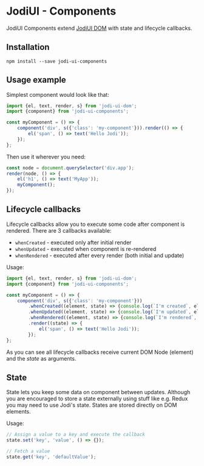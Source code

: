 # JodiUI - Components

JodiUI Components extend [JodiUI DOM](https://github.com/jodi-ui/dom) with state and lifecycle callbacks.

## Installation

```
npm install --save jodi-ui-components
```

## Usage example
Simplest component would look like that:

```ts
import {el, text, render, s} from 'jodi-ui-dom';
import {component} from 'jodi-ui-components';

const myComponent = () => {
    component('div', s({'class': 'my-component'})).render(() => {
        el('span', () => text('Hello Jodi'));
    });
};

```

Then use it wherever you need:

```ts
const node = document.querySelector('div.app');
render(node, () => {
    el('h1', () => text('MyApp'));
    myComponent();
});
```

## Lifecycle callbacks
Lifecycle callbacks allow you to execute some code after component is rendered.
There are 3 callbacks available:
 - `whenCreated` - executed only after initial render
 - `whenUpdated` - executed when component is re-rendered
 - `whenRendered` - executed after every render (both initial and update)
 
Usage:

```ts
import {el, text, render, s} from 'jodi-ui-dom';
import {component} from 'jodi-ui-components';

const myComponent = () => {
    component('div', s({'class': 'my-component'}))
        .whenCreated((element, state) => {console.log(`I'm created`, element, state);})
        .whenUpdated((element, state) => {console.log(`I'm updated`, element, state);})
        .whenRendered((element, state) => {console.log(`I'm rendered`, element, state);})
        .render((state) => {
            el('span', () => text('Hello Jodi'));
        });
};
```

As you can see all lifecycle callbacks receive current DOM Node (element) and the *state* as arguments.

## State

State lets you keep some data on component between updates. Although you are encouraged to store a state
externally using stuff like e.g. Redux you may need to use Jodi's state. States are stored directly on
DOM elements.

Usage:

```ts
// Assign a value to a key and execute the callback
state.set('key', 'value', () => {});

// Fetch a value
state.get('key', 'defaultValue');
```


